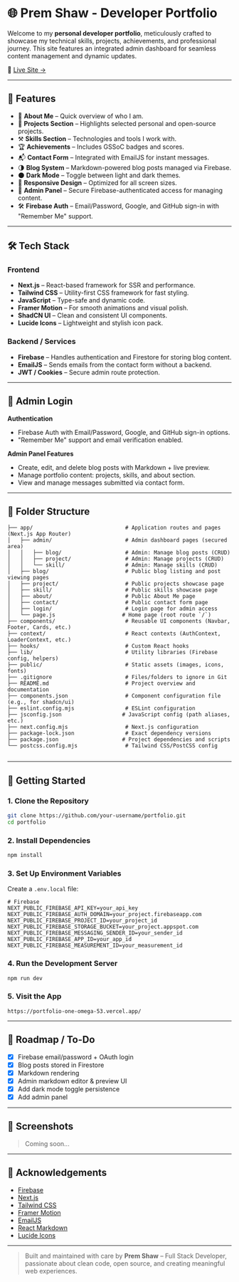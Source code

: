 # 🌐 Prem Shaw - Developer Portfolio

Welcome to my **personal developer portfolio**, meticulously crafted to showcase my technical skills, projects, achievements, and professional journey. This site features an integrated admin dashboard for seamless content management and dynamic updates.

🔗 [Live Site →](https://portfolio-one-omega-53.vercel.app/)

---

## 🚀 Features

* 👤 **About Me** – Quick overview of who I am.
* 💼 **Projects Section** – Highlights selected personal and open-source projects.
* ⚒️ **Skills Section** – Technologies and tools I work with.
* 🏆 **Achievements** – Includes GSSoC badges and scores.
* 📬 **Contact Form** – Integrated with EmailJS for instant messages.
* 🌗 **Blog System** – Markdown-powered blog posts managed via Firebase.
* 🌑 **Dark Mode** – Toggle between light and dark themes.
* 📱 **Responsive Design** – Optimized for all screen sizes.
* 🔐 **Admin Panel** – Secure Firebase-authenticated access for managing content.
* 🛠️ **Firebase Auth** – Email/Password, Google, and GitHub sign-in with "Remember Me" support.

---

## 🛠️ Tech Stack

### Frontend

* **Next.js** – React-based framework for SSR and performance.
* **Tailwind CSS** – Utility-first CSS framework for fast styling.
* **JavaScript** – Type-safe and dynamic code.
* **Framer Motion** – For smooth animations and visual polish.
* **ShadCN UI** – Clean and consistent UI components.
* **Lucide Icons** – Lightweight and stylish icon pack.

### Backend / Services

* **Firebase** – Handles authentication and Firestore for storing blog content.
* **EmailJS** – Sends emails from the contact form without a backend.
* **JWT / Cookies** – Secure admin route protection.

---

## 🔐 Admin Login

**Authentication**  
- Firebase Auth with Email/Password, Google, and GitHub sign-in options.  
- "Remember Me" support and email verification enabled.

**Admin Panel Features**
- Create, edit, and delete blog posts with Markdown + live preview.
- Manage portfolio content: projects, skills, and about section.
- View and manage messages submitted via contact form.

---

## 📆 Folder Structure

```
├── app/                             # Application routes and pages (Next.js App Router)
│   ├── admin/                       # Admin dashboard pages (secured area)
│   │   ├── blog/                    # Admin: Manage blog posts (CRUD)
│   │   ├── project/                 # Admin: Manage projects (CRUD)
│   │   └── skill/                   # Admin: Manage skills (CRUD)
│   ├── blog/                        # Public blog listing and post viewing pages
│   ├── project/                     # Public projects showcase page
│   ├── skill/                       # Public skills showcase page
│   ├── about/                       # Public About Me page
│   ├── contact/                     # Public contact form page
│   ├── login/                       # Login page for admin access
│   └── page.js                     # Home page (root route `/`)
├── components/                      # Reusable UI components (Navbar, Footer, Cards, etc.)
├── context/                         # React contexts (AuthContext, LoaderContext, etc.)
├── hooks/                           # Custom React hooks
├── lib/                             # Utility libraries (Firebase config, helpers)
├── public/                          # Static assets (images, icons, fonts)
├── .gitignore                       # Files/folders to ignore in Git
├── README.md                        # Project overview and documentation
├── components.json                  # Component configuration file (e.g., for shadcn/ui)
├── eslint.config.mjs                # ESLint configuration
├── jsconfig.json                   # JavaScript config (path aliases, etc.)
├── next.config.mjs                  # Next.js configuration
├── package-lock.json                # Exact dependency versions
├── package.json                    # Project dependencies and scripts
└── postcss.config.mjs               # Tailwind CSS/PostCSS config


```

---

## 📆 Getting Started

### 1. Clone the Repository

```bash
git clone https://github.com/your-username/portfolio.git
cd portfolio
```

### 2. Install Dependencies

```bash
npm install
```

### 3. Set Up Environment Variables

Create a `.env.local` file:

```env
# Firebase
NEXT_PUBLIC_FIREBASE_API_KEY=your_api_key
NEXT_PUBLIC_FIREBASE_AUTH_DOMAIN=your_project.firebaseapp.com
NEXT_PUBLIC_FIREBASE_PROJECT_ID=your_project_id
NEXT_PUBLIC_FIREBASE_STORAGE_BUCKET=your_project.appspot.com
NEXT_PUBLIC_FIREBASE_MESSAGING_SENDER_ID=your_sender_id
NEXT_PUBLIC_FIREBASE_APP_ID=your_app_id
NEXT_PUBLIC_FIREBASE_MEASUREMENT_ID=your_measurement_id
```

### 4. Run the Development Server

```bash
npm run dev
```

### 5. Visit the App

```
https://portfolio-one-omega-53.vercel.app/
```

---

## 🔄 Roadmap / To-Do

* [x] Firebase email/password + OAuth login
* [x] Blog posts stored in Firestore
* [x] Markdown rendering
* [x] Admin markdown editor & preview UI
* [x] Add dark mode toggle persistence
* [x] Add admin panel

---

## 📸 Screenshots

> Coming soon...

---

## 🙌 Acknowledgements

* [Firebase](https://firebase.google.com/)
* [Next.js](https://nextjs.org/)
* [Tailwind CSS](https://tailwindcss.com/)
* [Framer Motion](https://www.framer.com/motion/)
* [EmailJS](https://www.emailjs.com/)
* [React Markdown](https://github.com/remarkjs/react-markdown)
* [Lucide Icons](https://lucide.dev/)

---

> Built and maintained with care by **Prem Shaw** – Full Stack Developer, passionate about clean code, open source, and creating meaningful web experiences.
